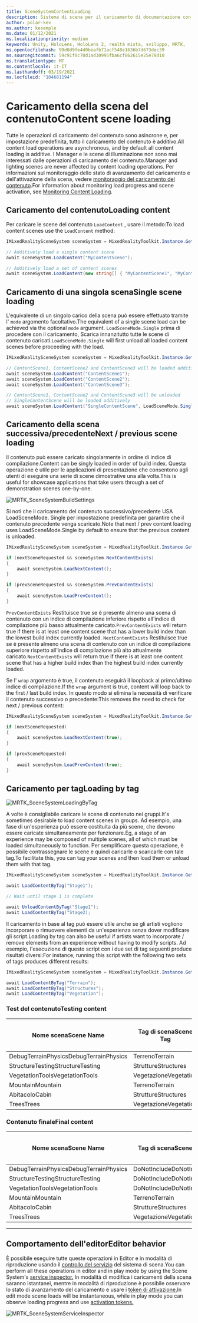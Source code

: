 ```yaml
---
title: SceneSystemContentLoading
description: Sistema di scena per il caricamento di documentazione con MRTK
author: polar-kev
ms.author: kesemple
ms.date: 01/12/2021
ms.localizationpriority: medium
keywords: Unity, HoloLens, HoloLens 2, realtà mista, sviluppo, MRTK,
ms.openlocfilehash: 99d0d9fe4d0beafb71acf548e1636b7d673dec39
ms.sourcegitcommit: 59c91f8c70d1ad30995fba6cf862615e25e78d10
ms.translationtype: MT
ms.contentlocale: it-IT
ms.lasthandoff: 03/19/2021
ms.locfileid: "104681194"
---
```

# <a name="content-scene-loading"></a><span data-ttu-id="c30e7-104">Caricamento della scena del contenuto</span><span class="sxs-lookup"><span data-stu-id="c30e7-104">Content scene loading</span></span>

<span data-ttu-id="c30e7-105">Tutte le operazioni di caricamento del contenuto sono asincrone e, per impostazione predefinita, tutto il caricamento del contenuto è additivo.</span><span class="sxs-lookup"><span data-stu-id="c30e7-105">All content load operations are asynchronous, and by default all content loading is additive.</span></span> <span data-ttu-id="c30e7-106">I Manager e le scene di illuminazione non sono mai interessati dalle operazioni di caricamento del contenuto.</span><span class="sxs-lookup"><span data-stu-id="c30e7-106">Manager and lighting scenes are never affected by content loading operations.</span></span> <span data-ttu-id="c30e7-107">Per informazioni sul monitoraggio dello stato di avanzamento del caricamento e dell'attivazione della scena, vedere [monitoraggio del caricamento del contenuto](SceneSystemLoadProgress.md).</span><span class="sxs-lookup"><span data-stu-id="c30e7-107">For information about monitoring load progress and scene activation, see [Monitoring Content Loading](SceneSystemLoadProgress.md).</span></span>

## <a name="loading-content"></a><span data-ttu-id="c30e7-108">Caricamento del contenuto</span><span class="sxs-lookup"><span data-stu-id="c30e7-108">Loading content</span></span>

<span data-ttu-id="c30e7-109">Per caricare le scene del contenuto `LoadContent` , usare il metodo:</span><span class="sxs-lookup"><span data-stu-id="c30e7-109">To load content scenes use the `LoadContent` method:</span></span>

```c#
IMixedRealitySceneSystem sceneSystem = MixedRealityToolkit.Instance.GetService<IMixedRealitySceneSystem>();

// Additively load a single content scene
await sceneSystem.LoadContent("MyContentScene");

// Additively load a set of content scenes
await sceneSystem.LoadContent(new string[] { "MyContentScene1", "MyContentScene2", "MyContentScene3" });
```

## <a name="single-scene-loading"></a><span data-ttu-id="c30e7-110">Caricamento di una singola scena</span><span class="sxs-lookup"><span data-stu-id="c30e7-110">Single scene loading</span></span>

<span data-ttu-id="c30e7-111">L'equivalente di un singolo carico della scena può essere effettuato tramite l' `mode` argomento facoltativo.</span><span class="sxs-lookup"><span data-stu-id="c30e7-111">The equivalent of a single scene load can be achieved via the optional `mode` argument.</span></span> <span data-ttu-id="c30e7-112">`LoadSceneMode.Single` prima di procedere con il caricamento, Scarica innanzitutto tutte le scene di contenuto caricati.</span><span class="sxs-lookup"><span data-stu-id="c30e7-112">`LoadSceneMode.Single` will first unload all loaded content scenes before proceeding with the load.</span></span>

```c#
IMixedRealitySceneSystem sceneSystem = MixedRealityToolkit.Instance.GetService<IMixedRealitySceneSystem>();

// ContentScene1, ContentScene2 and ContentScene3 will be loaded additively
await sceneSystem.LoadContent("ContentScene1");
await sceneSystem.LoadContent("ContentScene2");
await sceneSystem.LoadContent("ContentScene3");

// ContentScene1, ContentScene2 and ContentScene3 will be unloaded
// SingleContentScene will be loaded additively
await sceneSystem.LoadContent("SingleContentScene", LoadSceneMode.Single);
```

## <a name="next--previous-scene-loading"></a><span data-ttu-id="c30e7-113">Caricamento della scena successiva/precedente</span><span class="sxs-lookup"><span data-stu-id="c30e7-113">Next / previous scene loading</span></span>

<span data-ttu-id="c30e7-114">Il contenuto può essere caricato singolarmente in ordine di indice di compilazione.</span><span class="sxs-lookup"><span data-stu-id="c30e7-114">Content can be singly loaded in order of build index.</span></span> <span data-ttu-id="c30e7-115">Questa operazione è utile per le applicazioni di presentazione che consentono agli utenti di eseguire una serie di scene dimostrative una alla volta.</span><span class="sxs-lookup"><span data-stu-id="c30e7-115">This is useful for showcase applications that take users through a set of demonstration scenes one-by-one.</span></span>

![MRTK_SceneSystemBuildSettings](../Images/SceneSystem/MRTK_SceneSystemBuildSettings.png)

<span data-ttu-id="c30e7-117">Si noti che il caricamento del contenuto successivo/precedente USA LoadSceneMode. Single per impostazione predefinita per garantire che il contenuto precedente venga scaricato.</span><span class="sxs-lookup"><span data-stu-id="c30e7-117">Note that next / prev content loading uses LoadSceneMode.Single by default to ensure that the previous content is unloaded.</span></span>

```c#
IMixedRealitySceneSystem sceneSystem = MixedRealityToolkit.Instance.GetService<IMixedRealitySceneSystem>();

if (nextSceneRequested && sceneSystem.NextContentExists)
{
    await sceneSystem.LoadNextContent();
}

if (prevSceneRequested && sceneSystem.PrevContentExists)
{
    await sceneSystem.LoadPrevContent();
}
```

<span data-ttu-id="c30e7-118">`PrevContentExists` Restituisce true se è presente almeno una scena di contenuto con un indice di compilazione inferiore rispetto all'indice di compilazione più basso attualmente caricato.</span><span class="sxs-lookup"><span data-stu-id="c30e7-118">`PrevContentExists` will return true if there is at least one content scene that has a lower build index than the lowest build index currently loaded.</span></span> <span data-ttu-id="c30e7-119">`NextContentExists` Restituisce true se è presente almeno una scena di contenuto con un indice di compilazione superiore rispetto all'indice di compilazione più alto attualmente caricato.</span><span class="sxs-lookup"><span data-stu-id="c30e7-119">`NextContentExists` will return true if there is at least one content scene that has a higher build index than the highest build index currently loaded.</span></span>

<span data-ttu-id="c30e7-120">Se l' `wrap` argomento è true, il contenuto eseguirà il loopback al primo/ultimo indice di compilazione.</span><span class="sxs-lookup"><span data-stu-id="c30e7-120">If the `wrap` argument is true, content will loop back to the first / last build index.</span></span> <span data-ttu-id="c30e7-121">In questo modo si elimina la necessità di verificare il contenuto successivo o precedente:</span><span class="sxs-lookup"><span data-stu-id="c30e7-121">This removes the need to check for next / previous content:</span></span>

```c#
IMixedRealitySceneSystem sceneSystem = MixedRealityToolkit.Instance.GetService<IMixedRealitySceneSystem>();

if (nextSceneRequested)
{
    await sceneSystem.LoadNextContent(true);
}

if (prevSceneRequested)
{
    await sceneSystem.LoadPrevContent(true);
}
```

## <a name="loading-by-tag"></a><span data-ttu-id="c30e7-122">Caricamento per tag</span><span class="sxs-lookup"><span data-stu-id="c30e7-122">Loading by tag</span></span>

![MRTK_SceneSystemLoadingByTag](../Images/SceneSystem/MRTK_SceneSystemLoadingByTag.png)

<span data-ttu-id="c30e7-124">A volte è consigliabile caricare le scene di contenuto nei gruppi.</span><span class="sxs-lookup"><span data-stu-id="c30e7-124">It's sometimes desirable to load content scenes in groups.</span></span> <span data-ttu-id="c30e7-125">Ad esempio, una fase di un'esperienza può essere costituita da più scene, che devono essere caricate simultaneamente per funzionare.</span><span class="sxs-lookup"><span data-stu-id="c30e7-125">Eg, a stage of an experience may be composed of multiple scenes, all of which must be loaded simultaneously to function.</span></span> <span data-ttu-id="c30e7-126">Per semplificare questa operazione, è possibile contrassegnare le scene e quindi caricarle o scaricarle con tale tag.</span><span class="sxs-lookup"><span data-stu-id="c30e7-126">To facilitate this, you can tag your scenes and then load them or unload them with that tag.</span></span>

```c#
IMixedRealitySceneSystem sceneSystem = MixedRealityToolkit.Instance.GetService<IMixedRealitySceneSystem>();

await LoadContentByTag("Stage1");

// Wait until stage 1 is complete

await UnloadContentByTag("Stage1");
await LoadContentByTag("Stage2);
```

<span data-ttu-id="c30e7-127">Il caricamento in base al tag può essere utile anche se gli artisti vogliono incorporare o rimuovere elementi da un'esperienza senza dover modificare gli script.</span><span class="sxs-lookup"><span data-stu-id="c30e7-127">Loading by tag can also be useful if artists want to incorporate / remove elements from an experience without having to modify scripts.</span></span> <span data-ttu-id="c30e7-128">Ad esempio, l'esecuzione di questo script con i due set di tag seguenti produce risultati diversi:</span><span class="sxs-lookup"><span data-stu-id="c30e7-128">For instance, running this script with the following two sets of tags produces different results:</span></span>

```c#
IMixedRealitySceneSystem sceneSystem = MixedRealityToolkit.Instance.GetService<IMixedRealitySceneSystem>();

await LoadContentByTag("Terrain");
await LoadContentByTag("Structures");
await LoadContentByTag("Vegetation");
```

### <a name="testing-content"></a><span data-ttu-id="c30e7-129">Test del contenuto</span><span class="sxs-lookup"><span data-stu-id="c30e7-129">Testing content</span></span>

<span data-ttu-id="c30e7-130">Nome scena</span><span class="sxs-lookup"><span data-stu-id="c30e7-130">Scene Name</span></span> | <span data-ttu-id="c30e7-131">Tag di scena</span><span class="sxs-lookup"><span data-stu-id="c30e7-131">Scene Tag</span></span> | <span data-ttu-id="c30e7-132">Caricato dallo script</span><span class="sxs-lookup"><span data-stu-id="c30e7-132">Loaded by script</span></span>
---|---|---
<span data-ttu-id="c30e7-133">DebugTerrainPhysics</span><span class="sxs-lookup"><span data-stu-id="c30e7-133">DebugTerrainPhysics</span></span> | <span data-ttu-id="c30e7-134">Terreno</span><span class="sxs-lookup"><span data-stu-id="c30e7-134">Terrain</span></span> | <span data-ttu-id="c30e7-135">•</span><span class="sxs-lookup"><span data-stu-id="c30e7-135">•</span></span>
<span data-ttu-id="c30e7-136">StructureTesting</span><span class="sxs-lookup"><span data-stu-id="c30e7-136">StructureTesting</span></span> | <span data-ttu-id="c30e7-137">Strutture</span><span class="sxs-lookup"><span data-stu-id="c30e7-137">Structures</span></span> | <span data-ttu-id="c30e7-138">•</span><span class="sxs-lookup"><span data-stu-id="c30e7-138">•</span></span>
<span data-ttu-id="c30e7-139">VegetationTools</span><span class="sxs-lookup"><span data-stu-id="c30e7-139">VegetationTools</span></span> | <span data-ttu-id="c30e7-140">Vegetazione</span><span class="sxs-lookup"><span data-stu-id="c30e7-140">Vegetation</span></span> | <span data-ttu-id="c30e7-141">•</span><span class="sxs-lookup"><span data-stu-id="c30e7-141">•</span></span>
<span data-ttu-id="c30e7-142">Mountain</span><span class="sxs-lookup"><span data-stu-id="c30e7-142">Mountain</span></span> | <span data-ttu-id="c30e7-143">Terreno</span><span class="sxs-lookup"><span data-stu-id="c30e7-143">Terrain</span></span> | <span data-ttu-id="c30e7-144">•</span><span class="sxs-lookup"><span data-stu-id="c30e7-144">•</span></span>
<span data-ttu-id="c30e7-145">Abitacolo</span><span class="sxs-lookup"><span data-stu-id="c30e7-145">Cabin</span></span> | <span data-ttu-id="c30e7-146">Strutture</span><span class="sxs-lookup"><span data-stu-id="c30e7-146">Structures</span></span> | <span data-ttu-id="c30e7-147">•</span><span class="sxs-lookup"><span data-stu-id="c30e7-147">•</span></span>
<span data-ttu-id="c30e7-148">Trees</span><span class="sxs-lookup"><span data-stu-id="c30e7-148">Trees</span></span> | <span data-ttu-id="c30e7-149">Vegetazione</span><span class="sxs-lookup"><span data-stu-id="c30e7-149">Vegetation</span></span> | <span data-ttu-id="c30e7-150">•</span><span class="sxs-lookup"><span data-stu-id="c30e7-150">•</span></span>

### <a name="final-content"></a><span data-ttu-id="c30e7-151">Contenuto finale</span><span class="sxs-lookup"><span data-stu-id="c30e7-151">Final content</span></span>

<span data-ttu-id="c30e7-152">Nome scena</span><span class="sxs-lookup"><span data-stu-id="c30e7-152">Scene Name</span></span> | <span data-ttu-id="c30e7-153">Tag di scena</span><span class="sxs-lookup"><span data-stu-id="c30e7-153">Scene Tag</span></span> | <span data-ttu-id="c30e7-154">Caricato dallo script</span><span class="sxs-lookup"><span data-stu-id="c30e7-154">Loaded by script</span></span>
---|---|---
<span data-ttu-id="c30e7-155">DebugTerrainPhysics</span><span class="sxs-lookup"><span data-stu-id="c30e7-155">DebugTerrainPhysics</span></span> | <span data-ttu-id="c30e7-156">DoNotInclude</span><span class="sxs-lookup"><span data-stu-id="c30e7-156">DoNotInclude</span></span> |
<span data-ttu-id="c30e7-157">StructureTesting</span><span class="sxs-lookup"><span data-stu-id="c30e7-157">StructureTesting</span></span> | <span data-ttu-id="c30e7-158">DoNotInclude</span><span class="sxs-lookup"><span data-stu-id="c30e7-158">DoNotInclude</span></span> |
<span data-ttu-id="c30e7-159">VegetationTools</span><span class="sxs-lookup"><span data-stu-id="c30e7-159">VegetationTools</span></span> | <span data-ttu-id="c30e7-160">DoNotInclude</span><span class="sxs-lookup"><span data-stu-id="c30e7-160">DoNotInclude</span></span> |
<span data-ttu-id="c30e7-161">Mountain</span><span class="sxs-lookup"><span data-stu-id="c30e7-161">Mountain</span></span> | <span data-ttu-id="c30e7-162">Terreno</span><span class="sxs-lookup"><span data-stu-id="c30e7-162">Terrain</span></span> | <span data-ttu-id="c30e7-163">•</span><span class="sxs-lookup"><span data-stu-id="c30e7-163">•</span></span>
<span data-ttu-id="c30e7-164">Abitacolo</span><span class="sxs-lookup"><span data-stu-id="c30e7-164">Cabin</span></span> | <span data-ttu-id="c30e7-165">Strutture</span><span class="sxs-lookup"><span data-stu-id="c30e7-165">Structures</span></span> | <span data-ttu-id="c30e7-166">•</span><span class="sxs-lookup"><span data-stu-id="c30e7-166">•</span></span>
<span data-ttu-id="c30e7-167">Trees</span><span class="sxs-lookup"><span data-stu-id="c30e7-167">Trees</span></span> | <span data-ttu-id="c30e7-168">Vegetazione</span><span class="sxs-lookup"><span data-stu-id="c30e7-168">Vegetation</span></span> | <span data-ttu-id="c30e7-169">•</span><span class="sxs-lookup"><span data-stu-id="c30e7-169">•</span></span>

---

## <a name="editor-behavior"></a><span data-ttu-id="c30e7-170">Comportamento dell'editor</span><span class="sxs-lookup"><span data-stu-id="c30e7-170">Editor behavior</span></span>

<span data-ttu-id="c30e7-171">È possibile eseguire tutte queste operazioni in Editor e in modalità di riproduzione usando il [controllo del servizio](../../out-of-scope/MixedRealityConfigurationGuide.md#editor-utilities) del sistema di scena.</span><span class="sxs-lookup"><span data-stu-id="c30e7-171">You can perform all these operations in editor and in play mode by using the Scene System's [service inspector.](../../out-of-scope/MixedRealityConfigurationGuide.md#editor-utilities)</span></span> <span data-ttu-id="c30e7-172">In modalità di modifica i caricamenti della scena saranno istantanei, mentre in modalità di riproduzione è possibile osservare lo stato di avanzamento del caricamento e usare i [token di attivazione.](SceneSystemLoadProgress.md)</span><span class="sxs-lookup"><span data-stu-id="c30e7-172">In edit mode scene loads will be instantaneous, while in play mode you can observe loading progress and use [activation tokens.](SceneSystemLoadProgress.md)</span></span>

![MRTK_SceneSystemServiceInspector](../Images/SceneSystem/MRTK_SceneSystemServiceInspector.PNG)
